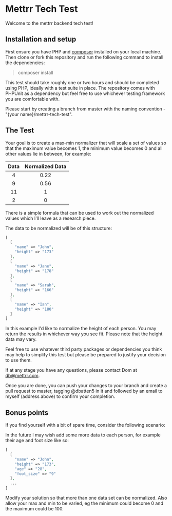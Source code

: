 # Mettrr Tech Test

Welcome to the mettrr backend tech test!

## Installation and setup

First ensure you have PHP and [composer]('https://getcomposer.org/') installed
on your local machine. Then clone or fork this repository and run the following
command to install the dependencies:

> composer install

This test should take roughly one or two hours and should be completed using
PHP, ideally with a test suite in place. The repository comes with PHPUnit as a
dependency but feel free to use whichever testing framework you are comfortable
with.

Please start by creating a branch from master with the naming convention -
"{your name}/mettrr-tech-test".

## The Test

Your goal is to create a max-min normalizer that will scale a set of values so
that the maximum value becomes 1, the minimum value becomes 0 and all other
values lie in between, for example:

| Data    | Normalized Data |
|:-------:|:---------------:|
|   4     |     0.22        |
|   9     |     0.56        |
|   11    |      1          |
|   2     |      0          |

There is a simple formula that can be used to work out the normalized values
which I'll leave as a research piece.

The data to be normalized will be of this structure:

```php
[
  [
    "name" => "John",
    "height" => "173"
  ],
  [
    "name" => "Jane",
    "height" => "178"
  ],
  [
    "name" => "Sarah",
    "height" => "166"
  ],
  [
    "name" => "Ian",
    "height" => "180"
  ]
]
```

In this example I'd like to normalize the height of each person. You may return
the results in whichever way you see fit. Please note that the height data may
vary.

Feel free to use whatever third party packages or dependencies you think may
help to simplify this test but please be prepared to justify your decision to
use them.

If at any stage you have any questions, please contact Dom at db@mettrr.com.

Once you are done, you can push your changes to your branch and create a pull
request to master, tagging @dbatten5 in it and followed by an email to myself
(address above) to confirm your completion.

## Bonus points

If you find yourself with a bit of spare time, consider the following scenario:

In the future I may wish add some more data to each person, for example their
age and foot size like so:

```php
[
  [
    "name" => "John",
    "height" => "173",
    "age" => "28",
    "foot_size" => "9"
  ],
  ...
]
```

Modify your solution so that more than one data set can be normalized. Also
allow your max and min to be varied, eg the minimum could become 0 and the
maximum could be 100.
